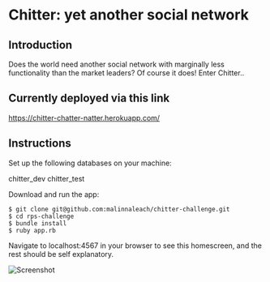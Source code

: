 # Chitter: yet another social network

Introduction
-------
Does the world need another social network with marginally less functionality than the market leaders?  Of course it does!  Enter Chitter..


Currently deployed via this link
-------
https://chitter-chatter-natter.herokuapp.com/


Instructions
----
Set up the following databases on your machine:

chitter_dev
chitter_test


Download and run the app:
```
$ git clone git@github.com:malinnaleach/chitter-challenge.git
$ cd rps-challenge
$ bundle install
$ ruby app.rb
```

Navigate to localhost:4567 in your browser to see this homescreen, and the rest should be self explanatory.

![Screenshot](https://www.dropbox.com/s/bpigp2gnv9mer42/Screen%20Shot%202016-10-23%20at%2020.21.38.png?raw=1)
